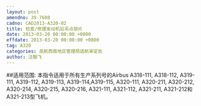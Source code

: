 ```yaml
---
layout: post
amendno: 39-7608
cadno: CAD2013-A320-02
title: 检查/修理发动机后吊点锁片
date: 2013-03-20 00:00:00 +0800
effdate: 2013-03-20 00:00:00 +0800
tag: A320
categories: 民航西南地区管理局适航审定处
author: 汪毅飞
---
```


##适用范围:
本指令适用于所有生产系列号的Airbus A318-111, A318-112, A319-111, A319-112, A319-113, A319-114,A319-115, A320-111, A320-211, A320-212, A320-214, A320-215, A320-216, A321-111, A321-112, A321-211, A321-212和A321-213型飞机。

